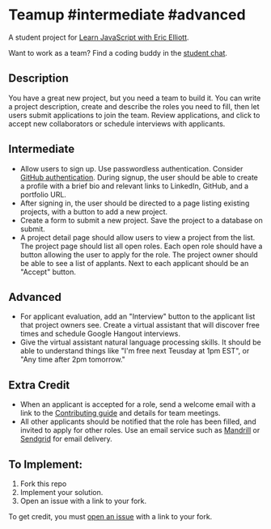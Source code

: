 # Teamup #intermediate #advanced

A student project for [Learn JavaScript with Eric Elliott](https://ericelliottjs.com).

Want to work as a team? Find a coding buddy in the [student chat](https://gitter.im/learn-javascript-courses/javascript-questions).


## Description

You have a great new project, but you need a team to build it. You can write a project description, create and describe the roles you need to fill, then let users submit applications to join the team. Review applications, and click to accept new collaborators or schedule interviews with applicants.

## Intermediate

* Allow users to sign up. Use passwordless authentication. Consider [GitHub authentication](https://developer.github.com/guides/basics-of-authentication/). During signup, the user should be able to create a profile with a brief bio and relevant links to LinkedIn, GitHub, and a portfolio URL.
* After signing in, the user should be directed to a page listing existing projects, with a button to add a new project.
* Create a form to submit a new project. Save the project to a database on submit.
* A project detail page should allow users to view a project from the list. The project page should list all open roles. Each open role should have a button allowing the user to apply for the role. The project owner should be able to see a list of applants. Next to each applicant should be an "Accept" button.


## Advanced

* For applicant evaluation, add an "Interview" button to the applicant list that project owners see. Create a virtual assistant that will discover free times and schedule Google Hangout interviews.
* Give the virtual assistant natural language processing skills. It should be able to understand things like "I'm free next Teusday at 1pm EST", or "Any time after 2pm tomorrow."

## Extra Credit

* When an applicant is accepted for a role, send a welcome email with a link to the [Contributing guide](https://github.com/blog/1184-contributing-guidelines) and details for team meetings.
* All other applicants should be notified that the role has been filled, and invited to apply for other roles. Use an email service such as [Mandrill](https://www.mandrill.com/) or [Sendgrid](https://sendgrid.com/) for email delivery.


## To Implement:

1. Fork this repo
2. Implement your solution.
3. Open an issue with a link to your fork.

To get credit, you must [open an issue](https://github.com/learn-javascript-courses/rejection/issues/new?title=Challenge+completed+level:+basic/mid/advanced) with a link to your fork.
